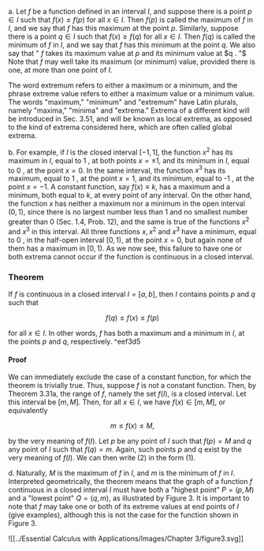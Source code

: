 a. Let $f$ be a function defined in an interval $I$, and suppose there is a point $p \in I$ such that $f(x) \leqslant f(p)$ for all $x \in I$. Then $f(p)$ is called the maximum of $f$ in $I$, and we say that $f$ has this maximum at the point $p$. Similarly, suppose there is a point $q \in I$ such that $f(x) \geqslant f(q)$ for all $x \in I$. Then $f(q)$ is called the minimum of $f$ in $I$, and we say that $f$ has this minimum at the point $q$. We also say that " $f$ takes its maximum value at $p$ and its minimum value at $q . "$ Note that $f$ may well take its maximum (or minimum) value, provided there is one, at more than one point of $I$.

The word extremum refers to either a maximum or a minimum, and the phrase extreme value refers to either a maximum value or a minimum value. The words "maximum," "minimum" and "extremum" have Latin plurals, namely "maxima," "minima" and "extrema." Extrema of a different kind will be introduced in Sec. 3.51, and will be known as local extrema, as opposed to the kind of extrema considered here, which are often called global extrema.

b. For example, if $I$ is the closed interval $[-1,1]$, the function $x^{2}$ has its maximum in $I$, equal to 1 , at both points $x= \pm 1$, and its minimum in $I$, equal to 0 , at the point $x=0$. In the same interval, the function $x^{3}$ has its maximum, equal to 1 , at the point $x=1$, and its minimum, equal to -1 , at the point $x=-1$. A constant function, say $f(x) \equiv k$, has a maximum and a minimum, both equal to $k$, at every point of any interval. On the other hand, the function $x$ has neither a maximum nor a minimum in the open interval $(0,1)$, since there is no largest number less than 1 and no smallest number greater than 0 (Sec. 1.4, Prob. 12), and the same is true of the functions $x^{2}$ and $x^{3}$ in this interval. All three functions $x, x^{2}$ and $x^{3}$ have a minimum, equal to 0 , in the half-open interval $[0,1)$, at the point $x=0$, but again none of them has a maximum in $[0,1)$. As we now see, this failure to have one or both extrema cannot occur if the function is continuous in a closed interval.


### Theorem
If $f$ is continuous in a closed interval $I=[a, b]$, then $I$ contains points $p$ and $q$ such that

$$
f(q) \leqslant f(x) \leqslant f(p) \tag{1}
$$

for all $x \in I$. In other words, $f$ has both a maximum and a minimum in $I$, at the points $p$ and $q$, respectively. ^eef3d5

#### Proof
We can immediately exclude the case of a constant function, for which the theorem is trivially true. Thus, suppose $f$ is not a constant function. Then, by Theorem 3.31a, the range of $f$, namely the set $f(I)$, is a closed interval. Let this interval be $[m, M]$. Then, for all $x \in I$, we have $f(x) \in[m, M]$, or equivalently

$$
m \leqslant f(x) \leqslant M, \tag{2}
$$

by the very meaning of $f(I)$. Let $p$ be any point of $I$ such that $f(p)=M$ and $q$ any point of $I$ such that $f(q)=m$. Again, such points $p$ and $q$ exist by the very meaning of $f(I)$. We can then write (2) in the form (1).

d. Naturally, $M$ is the maximum of $f$ in $I$, and $m$ is the minimum of $f$ in $I$. Interpreted geometrically, the theorem means that the graph of a function $f$ continuous in a closed interval $I$ must have both a "highest point" $P=(p, M)$ and a "lowest point" $Q=(q, m)$, as illustrated by Figure 3. It is important to note that $f$ may take one or both of its extreme values at end points of $I$ (give examples), although this is not the case for the function shown in Figure 3.

![[../Essential Calculus with Applications/Images/Chapter 3/figure3.svg]]